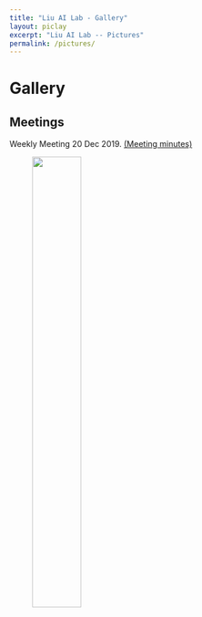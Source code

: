 ```yaml
---
title: "Liu AI Lab - Gallery"
layout: piclay
excerpt: "Liu AI Lab -- Pictures"
permalink: /pictures/
---
```


# Gallery

## Meetings

Weekly Meeting 20 Dec 2019. [(Meeting minutes)](https://docs.google.com/document/d/17KGlvsprndlGu8GT7P0kaUDvNQca-u3qPQyqKVs_LH4/edit?usp=sharing)
<figure>
<img src="{{ site.url }}{{ site.baseurl }}/images/picpic/Gallery/meeting20191220.jpg" width="45%" >
</figure>

